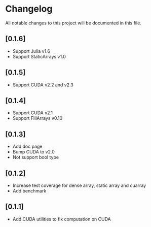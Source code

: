 # Changelog

All notable changes to this project will be documented in this file.

## [0.1.6]

- Support Julia v1.6
- Support StaticArrays v1.0

## [0.1.5]

- Support CUDA v2.2 and v2.3

## [0.1.4]

- Support CUDA v2.1
- Support FillArrays v0.10

## [0.1.3]

- Add doc page
- Bump CUDA to v2.0
- Not support bool type

## [0.1.2]

- Increase test coverage for dense array, static array and cuarray
- Add benchmark

## [0.1.1]

- Add CUDA utilities to fix computation on CUDA
